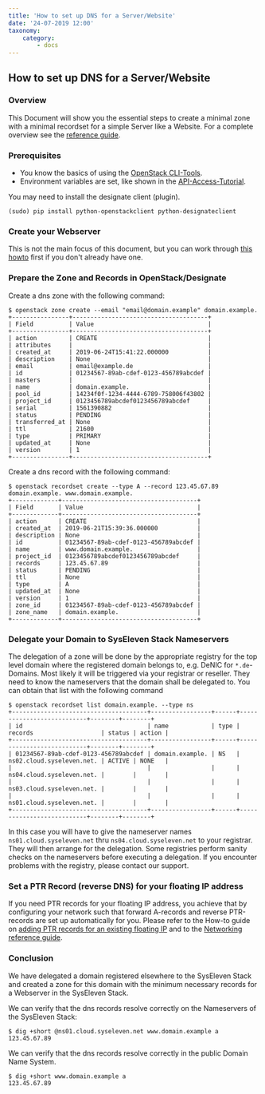 ```yaml
---
title: 'How to set up DNS for a Server/Website'
date: '24-07-2019 12:00'
taxonomy:
    category:
        - docs
---
```


## How to set up DNS for a Server/Website

### Overview

This Document will show you the essential steps to create a minimal zone with a minimal recordset for a simple Server like a Website.
For a complete overview see the [reference guide](../../04.Reference/07.dns/docs.en.md).

### Prerequisites

* You know the basics of using the [OpenStack CLI-Tools](../../03.Howtos/02.openstack-cli/docs.en.md).
* Environment variables are set, like shown in the [API-Access-Tutorial](../../02.Tutorials/02.api-access/docs.en.md).

You may need to install the designate client (plugin).

```shell
(sudo) pip install python-openstackclient python-designateclient
```


### Create your Webserver

This is not the main focus of this document, but you can work through [this howto](../../02.Tutorials/03.single-lamp-server/docs.en.md) first if you don't already have one.


### Prepare the Zone and Records in OpenStack/Designate

Create a dns zone with the following command:

```shell
$ openstack zone create --email "email@domain.example" domain.example.
+----------------+--------------------------------------+
| Field          | Value                                |
+----------------+--------------------------------------+
| action         | CREATE                               |
| attributes     |                                      |
| created_at     | 2019-06-24T15:41:22.000000           |
| description    | None                                 |
| email          | email@example.de                     |
| id             | 01234567-89ab-cdef-0123-456789abcdef |
| masters        |                                      |
| name           | domain.example.                      |
| pool_id        | 14234f0f-1234-4444-6789-758006f43802 |
| project_id     | 0123456789abcdef0123456789abcdef     |
| serial         | 1561390882                           |
| status         | PENDING                              |
| transferred_at | None                                 |
| ttl            | 21600                                |
| type           | PRIMARY                              |
| updated_at     | None                                 |
| version        | 1                                    |
+----------------+--------------------------------------+
```

Create a dns record with the following command:

```shell
$ openstack recordset create --type A --record 123.45.67.89 domain.example. www.domain.example.
+-------------+--------------------------------------+
| Field       | Value                                |
+-------------+--------------------------------------+
| action      | CREATE                               |
| created_at  | 2019-06-21T15:39:36.000000           |
| description | None                                 |
| id          | 01234567-89ab-cdef-0123-456789abcdef |
| name        | www.domain.example.                  |
| project_id  | 0123456789abcdef0123456789abcdef     |
| records     | 123.45.67.89                         |
| status      | PENDING                              |
| ttl         | None                                 |
| type        | A                                    |
| updated_at  | None                                 |
| version     | 1                                    |
| zone_id     | 01234567-89ab-cdef-0123-456789abcdef |
| zone_name   | domain.example.                      |
+-------------+--------------------------------------+
```


### Delegate your Domain to SysEleven Stack Nameservers

The delegation of a zone will be done by the appropriate registry for the top level domain where the registered domain belongs to, e.g. DeNIC for `*.de`-Domains. Most likely it will be triggered via your registrar or reseller. They need to know the nameservers that the domain shall be delegated to. You can obtain that list with the following command

```shell
$ openstack recordset list domain.example. --type ns
+--------------------------------------+-----------------+------+---------------------------+--------+--------+
| id                                   | name            | type | records                   | status | action |
+--------------------------------------+-----------------+------+---------------------------+--------+--------+
| 01234567-89ab-cdef-0123-456789abcdef | domain.example. | NS   | ns02.cloud.syseleven.net. | ACTIVE | NONE   |
|                                      |                 |      | ns04.cloud.syseleven.net. |        |        |
|                                      |                 |      | ns03.cloud.syseleven.net. |        |        |
|                                      |                 |      | ns01.cloud.syseleven.net. |        |        |
+--------------------------------------+-----------------+------+---------------------------+--------+--------+
```

In this case you will have to give the nameserver names `ns01.cloud.syseleven.net` thru `ns04.cloud.syseleven.net` to your registrar. They will then arrange for the delegation. Some registries perform sanity checks on the nameservers before executing a delegation. If you encounter problems with the registry, please contact our support.


### Set a PTR Record (reverse DNS) for your floating IP address

If you need PTR records for your floating IP address, you achieve that by configuring your network such that forward A-records and reverse PTR-records are set up automatically for you. Please refer to the How-to guide on [adding PTR records for an existing floating IP](../14.add-ptr-records/docs.en.md) and to the [Networking reference guide](../../04.Reference/08.network/docs.en.md).

### Conclusion

We have delegated a domain registered elsewhere to the SysEleven Stack and created a zone for this domain with the minimum necessary records for a Webserver in the SysEleven Stack.

We can verify that the dns records resolve correctly on the Nameservers of the SysEleven Stack:

```shell
$ dig +short @ns01.cloud.syseleven.net www.domain.example a
123.45.67.89
```

We can verify that the dns records resolve correctly in the public Domain Name System.

```shell
$ dig +short www.domain.example a
123.45.67.89
```

